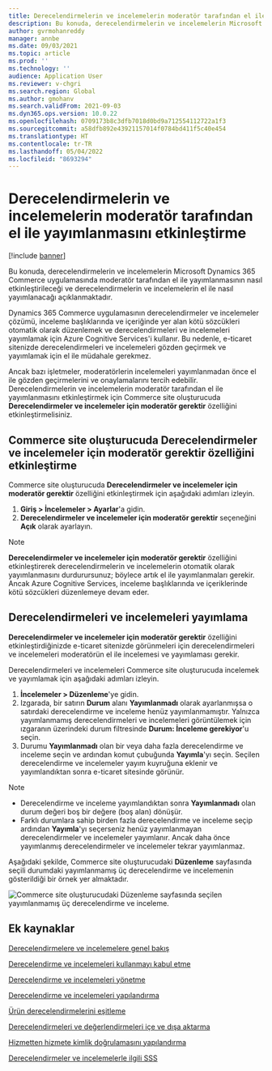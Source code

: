 ```yaml
---
title: Derecelendirmelerin ve incelemelerin moderatör tarafından el ile yayımlanmasını etkinleştirme
description: Bu konuda, derecelendirmelerin ve incelemelerin Microsoft Dynamics 365 Commerce uygulamasında moderatör tarafından el ile yayımlanmasının nasıl etkinleştirileceği ve derecelendirmelerin ve incelemelerin el ile nasıl yayımlanacağı açıklanmaktadır.
author: gvrmohanreddy
manager: annbe
ms.date: 09/03/2021
ms.topic: article
ms.prod: ''
ms.technology: ''
audience: Application User
ms.reviewer: v-chgri
ms.search.region: Global
ms.author: gmohanv
ms.search.validFrom: 2021-09-03
ms.dyn365.ops.version: 10.0.22
ms.openlocfilehash: 0709173b8c3dfb7018d0bd9a712554112722a1f3
ms.sourcegitcommit: a58dfb892e43921157014f0784bd411f5c40e454
ms.translationtype: HT
ms.contentlocale: tr-TR
ms.lasthandoff: 05/04/2022
ms.locfileid: "8693294"
---
```

# <a name="enable-manual-publishing-of-ratings-and-reviews-by-a-moderator"></a>Derecelendirmelerin ve incelemelerin moderatör tarafından el ile yayımlanmasını etkinleştirme

[!include [banner](includes/banner.md)]

Bu konuda, derecelendirmelerin ve incelemelerin Microsoft Dynamics 365 Commerce uygulamasında moderatör tarafından el ile yayımlanmasının nasıl etkinleştirileceği ve derecelendirmelerin ve incelemelerin el ile nasıl yayımlanacağı açıklanmaktadır.

Dynamics 365 Commerce uygulamasının derecelendirmeler ve incelemeler çözümü, inceleme başlıklarında ve içeriğinde yer alan kötü sözcükleri otomatik olarak düzenlemek ve derecelendirmeleri ve incelemeleri yayımlamak için Azure Cognitive Services'i kullanır. Bu nedenle, e-ticaret sitenizde derecelendirmeleri ve incelemeleri gözden geçirmek ve yayımlamak için el ile müdahale gerekmez.

Ancak bazı işletmeler, moderatörlerin incelemeleri yayımlanmadan önce el ile gözden geçirmelerini ve onaylamalarını tercih edebilir. Derecelendirmelerin ve incelemelerin moderatör tarafından el ile yayımlanmasını etkinleştirmek için Commerce site oluşturucuda **Derecelendirmeler ve incelemeler için moderatör gerektir** özelliğini etkinleştirmelisiniz.

## <a name="enable-the-require-moderator-for-ratings-and-reviews-feature-in-commerce-site-builder"></a>Commerce site oluşturucuda Derecelendirmeler ve incelemeler için moderatör gerektir özelliğini etkinleştirme

Commerce site oluşturucuda **Derecelendirmeler ve incelemeler için moderatör gerektir** özelliğini etkinleştirmek için aşağıdaki adımları izleyin.

1. **Giriş \> İncelemeler \> Ayarlar**'a gidin.
1. **Derecelendirmeler ve incelemeler için moderatör gerektir** seçeneğini **Açık** olarak ayarlayın.

> [!NOTE]
> **Derecelendirmeler ve incelemeler için moderatör gerektir** özelliğini etkinleştirerek derecelendirmelerin ve incelemelerin otomatik olarak yayımlanmasını durdurursunuz; böylece artık el ile yayımlanmaları gerekir. Ancak Azure Cognitive Services, inceleme başlıklarında ve içeriklerinde kötü sözcükleri düzenlemeye devam eder.

<!--![Require moderator for ratings and reviews setting in Commerce site builder.](media/Ratings-reviews-settings-human-moderation.png)-->

## <a name="publish-ratings-and-reviews"></a>Derecelendirmeleri ve incelemeleri yayımlama

**Derecelendirmeler ve incelemeler için moderatör gerektir** özelliğini etkinleştirdiğinizde e-ticaret sitenizde görünmeleri için derecelendirmeleri ve incelemeleri moderatörün el ile incelemesi ve yayımlaması gerekir.

Derecelendirmeleri ve incelemeleri Commerce site oluşturucuda incelemek ve yayımlamak için aşağıdaki adımları izleyin.

1. **İncelemeler \> Düzenleme**'ye gidin.
1. Izgarada, bir satırın **Durum** alanı **Yayımlanmadı** olarak ayarlanmışsa o satırdaki derecelendirme ve inceleme henüz yayımlanmamıştır. Yalnızca yayımlanmamış derecelendirmeleri ve incelemeleri görüntülemek için ızgaranın üzerindeki durum filtresinde **Durum: İnceleme gerekiyor**'u seçin.
1. Durumu **Yayımlanmadı** olan bir veya daha fazla derecelendirme ve inceleme seçin ve ardından komut çubuğunda **Yayımla**'yı seçin. Seçilen derecelendirme ve incelemeler yayım kuyruğuna eklenir ve yayımlandıktan sonra e-ticaret sitesinde görünür.

> [!NOTE]
> - Derecelendirme ve inceleme yayımlandıktan sonra **Yayımlanmadı** olan durum değeri boş bir değere (boş alan) dönüşür.
> - Farklı durumlara sahip birden fazla derecelendirme ve inceleme seçip ardından **Yayımla**'yı seçerseniz henüz yayımlanmayan derecelendirmeler ve incelemeler yayımlanır. Ancak daha önce yayımlanmış derecelendirmeler ve incelemeler tekrar yayımlanmaz.

Aşağıdaki şekilde, Commerce site oluşturucudaki **Düzenleme** sayfasında seçili durumdaki yayımlanmamış üç derecelendirme ve incelemenin gösterildiği bir örnek yer almaktadır.

![Commerce site oluşturucudaki Düzenleme sayfasında seçilen yayımlanmamış üç derecelendirme ve inceleme.](media/Ratings-reviews-publishing-reviews.png)

<!--![Dynamics 365 Commerce - Ratings and Review configuration 2](media/Ratings-reviews-published-reviews.png)-->
<!--![Status filter](media/Ratings-reviews-published-reviews-status-filter.png)-->

## <a name="additional-resources"></a>Ek kaynaklar

[Derecelendirmelere ve incelemelere genel bakış](ratings-reviews-overview.md)

[Derecelendirme ve incelemeleri kullanmayı kabul etme](opt-in-ratings-reviews.md)

[Derecelendirme ve incelemeleri yönetme](manage-reviews.md)

[Derecelendirme ve incelemeleri yapılandırma](configure-ratings-reviews.md)

[Ürün derecelendirmelerini eşitleme](sync-product-ratings.md)

[Derecelendirmeleri ve değerlendirmeleri içe ve dışa aktarma](import-export-reviews.md)

[Hizmetten hizmete kimlik doğrulamasını yapılandırma](service-to-service-auth.md)

[Derecelendirmeler ve incelemelerle ilgili SSS](ratings-reviews-faq.md)
